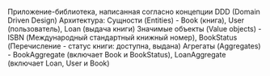 Приложение-библиотека, написанная согласно концепции DDD (Domain Driven Design)
Архитектура:
Сущности (Entities) - Book (книга), User (пользователь), Loan (выдача книги)
Значимые объекты (Value objects) - ISBN (Международный стандартный книжный номер), BookStatus (Перечисление - статус книги: доступна, выдана)
Агрегаты (Aggregates) - BookAggregate (включает Book и BookStatus), LoanAggregate (включает Loan, User и Book)
